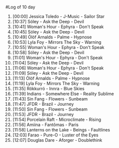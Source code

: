 #Log of 10 day

1. [00:00] Jessica Toledo - J-Music - Sailor Star
1. [10:37] Sóley - Ask the Deep - Devil
1. [10:41] Woman's Hour - Ephyra - Don't Speak
1. [10:45] Sóley - Ask the Deep - Devil
1. [10:49] Ólöf Arnalds - Palme - Hypnose
1. [10:53] Lyla Foy - Mirrors The Sky - Warning
1. [10:55] Woman's Hour - Ephyra - Don't Speak
1. [10:58] Sóley - Ask the Deep - Devil
1. [11:01] Woman's Hour - Ephyra - Don't Speak
1. [11:04] Sóley - Ask the Deep - Devil
1. [11:06] Woman's Hour - Ephyra - Don't Speak
1. [11:09] Sóley - Ask the Deep - Devil
1. [11:13] Ólöf Arnalds - Palme - Hypnose
1. [11:19] Lyla Foy - Mirrors The Sky - Warning
1. [11:35] Rökkurró - Innra - Blue Skies
1. [11:39] Indians - Somewhere Else - Reality Sublime
1. [11:43] Sin Fang - Flowers - Sunbeam
1. [11:47] JFDR - Brazil - Journey
1. [11:50] Sin Fang - Flowers - Sunbeam
1. [11:53] JFDR - Brazil - Journey
1. [11:54] Porcelain Raft - Microclimate - Rising
1. [11:56] Amiina - Fantômas - Paris
1. [11:58] Lanterns on the Lake - Beings - Faultlines
1. [12:03] Farao - Pure-O - Luster of the Eyes
1. [12:07] Douglas Dare - Aforger - Doublethink

